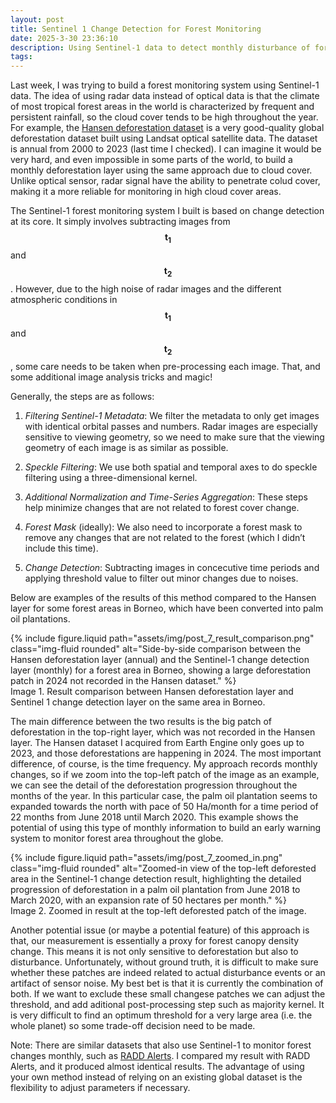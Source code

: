 ```yaml
---
layout: post
title: Sentinel 1 Change Detection for Forest Monitoring
date: 2025-3-30 23:36:10
description: Using Sentinel-1 data to detect monthly disturbance of forest canopy
tags: 
---
```



Last week, I was trying to build a forest monitoring system using Sentinel-1 data. The idea of using radar data instead of optical data is that the climate of most tropical forest areas in the world is characterized by frequent and persistent rainfall, so the cloud cover tends to be high throughout the year. For example, the [Hansen deforestation dataset](https://glad.earthengine.app/view/global-forest-change) is a very good-quality global deforestation dataset built using Landsat optical satellite data. The dataset is annual from 2000 to 2023 (last time I checked). I can imagine it would be very hard, and even impossible in some parts of the world, to build a monthly deforestation layer using the same approach due to cloud cover.  Unlike optical sensor, radar signal have the ability to penetrate colud cover, making it a more reliable for monitoring in high cloud cover areas.

The Sentinel-1 forest monitoring system I built is based on change detection at its core. It simply involves subtracting images from $$ \mathbf{t_1} $$ and $$ \mathbf{t_2} $$. However, due to the high noise of radar images and the different atmospheric conditions in $$ \mathbf{t_1} $$ and $$ \mathbf{t_2} $$, some care needs to be taken when pre-processing each image. That, and some additional image analysis tricks and magic!

Generally, the steps are as follows:

1. *Filtering Sentinel-1 Metadata*: We filter the metadata to only get images with identical orbital passes and numbers. Radar images are especially sensitive to viewing geometry, so we need to make sure that the viewing geometry of each image is as similar as possible.

2. *Speckle Filtering*: We use both spatial and temporal axes to do speckle filtering using a three-dimensional kernel.

3. *Additional Normalization and Time-Series Aggregation*: These steps help minimize changes that are not related to forest cover change.

4. *Forest Mask* (ideally): We also need to incorporate a forest mask to remove any changes that are not related to the forest (which I didn’t include this time).

5. *Change Detection*: Subtracting images in concecutive time periods and applying threshold value to filter out minor changes due to noises.

Below are examples of the results of this method compared to the Hansen layer for some forest areas in Borneo, which have been converted into palm oil plantations.

<div class="row mt-3">
    <div class="col-sm mt-3 mt-md-0">
        {% include figure.liquid 
            path="assets/img/post_7_result_comparison.png" 
            class="img-fluid rounded" 
            alt="Side-by-side comparison between the Hansen deforestation layer (annual) and the Sentinel-1 change detection layer (monthly) for a forest area in Borneo, showing a large deforestation patch in 2024 not recorded in the Hansen dataset."
        %}
    </div>
</div>
<div class="caption">
    Image 1. Result comparison between Hansen deforestation layer and Sentinel 1 change detection layer on the same area in Borneo.
</div>


The main difference between the two results is the big patch of deforestation in the top-right layer, which was not recorded in the Hansen layer. The Hansen dataset I acquired from Earth Engine only goes up to 2023, and those deforestations are happening in 2024. The most important difference, of course, is the time frequency. My approach records monthly changes, so if we zoom into the top-left patch of the image as an example, we can see the detail of the deforestation progression throughout the months of the year. In this particular case, the palm oil plantation seems to expanded towards the north with pace of 50 Ha/month for a time period of 22 months from June 2018 until March 2020. This example shows the potential of using this type of monthly information to build an early warning system to monitor forest area throughout the globe.


<div class="row mt-3">
    <div class="col-sm mt-3 mt-md-0">
        {% include figure.liquid 
        path="assets/img/post_7_zoomed_in.png" 
        class="img-fluid rounded" 
        alt="Zoomed-in view of the top-left deforested area in the Sentinel-1 change detection result, highlighting the detailed progression of deforestation in a palm oil plantation from June 2018 to March 2020, with an expansion rate of 50 hectares per month."
        %}
    </div>
</div>
<div class="caption">
    Image 2. Zoomed in result at the top-left deforested patch of the image.
</div>


Another potential issue (or maybe a potential feature) of this approach is that,  our measurement is essentially a proxy for forest canopy density change. This means it is not only sensitive to deforestation but also to disturbance. Unfortunately, without ground truth, it is difficult to make sure whether these patches are indeed related to actual disturbance events or an artifact of sensor noise. My best bet is that it is currently the combination of both. If we want to exclude these small changese patches we can adjust the threshold, and add aditional post-processing step such as majority kernel. It is very difficult to find an optimum threshold for a very large area (i.e. the whole planet) so some trade-off decision need to be made.

Note: There are similar datasets that also use Sentinel-1 to monitor forest changes monthly, such as  [RADD Alerts](https://data.globalforestwatch.org/datasets/gfw::deforestation-alerts-radd/about). I compared my result with RADD Alerts, and it produced almost identical results. The advantage of using your own method instead of relying on an existing global dataset is the flexibility to adjust parameters if necessary.